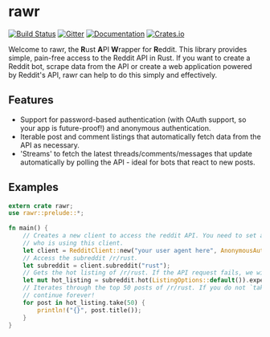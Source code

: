 # rawr
[![Build Status](https://travis-ci.org/Aurora0001/rawr.svg?branch=master)](https://travis-ci.org/Aurora0001/rawr)
[![Gitter](https://badges.gitter.im/Aurora0001/rawr.svg)](https://gitter.im/Aurora0001/rawr?utm_source=badge&utm_medium=badge&utm_campaign=pr-badge)
[![Documentation](https://img.shields.io/badge/documentation-available-green.svg)](https://aurora0001.github.io/rawr/doc/rawr/index.html)
[![Crates.io](https://img.shields.io/badge/crates.io-0.1.0-blue.svg)](https://crates.io/crates/rawr)

Welcome to rawr, the **R**ust **A**PI **W**rapper for **R**eddit. This library provides simple, pain-free access to the Reddit API 
in Rust. If you want to create a Reddit bot, scrape data from the API or create a web application powered by Reddit's API, rawr can help
to do this simply and effectively.

## Features

- Support for password-based authentication (with OAuth support, so your app is future-proof!) and anonymous authentication.
- Iterable post and comment listings that automatically fetch data from the API as necessary.
- 'Streams' to fetch the latest threads/comments/messages that update automatically by polling the API - ideal for bots that 
react to new posts.

## Examples
```rust
extern crate rawr;
use rawr::prelude::*;
    
fn main() {
    // Creates a new client to access the reddit API. You need to set a user agent so Reddit knows
    // who is using this client.
    let client = RedditClient::new("your user agent here", AnonymousAuthenticator::new());
    // Access the subreddit /r/rust.
    let subreddit = client.subreddit("rust");
    // Gets the hot listing of /r/rust. If the API request fails, we will panic with `expect`.
    let mut hot_listing = subreddit.hot(ListingOptions::default()).expect("Could not fetch post listing!");
    // Iterates through the top 50 posts of /r/rust. If you do not `take(n)`, this iterator will
    // continue forever!
    for post in hot_listing.take(50) {
        println!("{}", post.title());
    }
}
```

